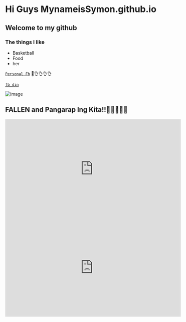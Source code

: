# Hi Guys MynameisSymon.github.io
## Welcome to my github
### The things I like
- Basketball
- Food
- her

[`Personal Fb`](https://www.facebook.com/profile.php?id=100016667089129)
👀👌👌👌👌

[`fb din`](https://www.facebook.com/profile.php?id=100087106912217)

![image](https://user-images.githubusercontent.com/118153124/202375719-6d816733-0b34-43f1-90e6-37a15c1a16ab.png)



 
## FALLEN and Pangarap lng Kita!!🙈🙈🙈🙉🙊
<iframe width="560" height="315" src="https://www.youtube.com/embed/S3wytd6ZbXc" title="YouTube video player" frameborder="0" allow="accelerometer; autoplay; clipboard-write; encrypted-media; gyroscope; picture-in-picture" allowfullscreen></iframe>
  
  <iframe width="560" height="315" src="https://www.youtube.com/embed/0fa1E-X4DGo" title="YouTube video player" frameborder="0" allow="accelerometer; autoplay; clipboard-write; encrypted-media; gyroscope; picture-in-picture" allowfullscreen></iframe>
 

 
 

